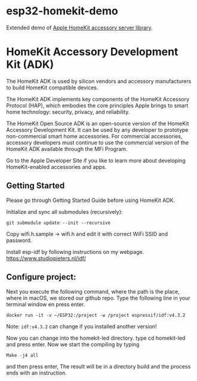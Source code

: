 # esp32-homekit-demo
Extended demo of [Apple HomeKit accessory server library](https://github.com/maximkulkin/esp-homekit).

# HomeKit Accessory Development Kit (ADK)

The HomeKit ADK is used by silicon vendors and accessory manufacturers to build HomeKit compatible devices.

The HomeKit ADK implements key components of the HomeKit Accessory Protocol (HAP), which embodies the core principles Apple brings to smart home technology: security, privacy, and reliability.

The HomeKit Open Source ADK is an open-source version of the HomeKit Accessory Development Kit. It can be used by any developer to prototype non-commercial smart home accessories. For commercial accessories, accessory developers must continue to use the commercial version of the HomeKit ADK available through the MFi Program.

Go to the Apple Developer Site if you like to learn more about developing HomeKit-enabled accessories and apps.

## Getting Started

Please go through Getting Started Guide before using HomeKit ADK.

Initialize and sync all submodules (recursively):
```shell
git submodule update --init --recursive
```
Copy wifi.h.sample -> wifi.h and edit it with correct WiFi SSID and password.

Install esp-idf by following instructions on my webpage. https://www.studiopieters.nl/idf/

## Configure project:
Next you execute the following command, where the path is the place, where in macOS, we stored our github repo. Type the following line in your terminal window en press enter.

```shell
docker run -it -v ~/ESP32:/project -w /project espressif/idf:v4.3.2
```
Note: `idf:v4.3.2` can change if you installed another version!

Now you can change into the homekit-led directory. type cd homekit-led and press enter.
Now we start the compiling by typing 
```shell
Make -j4 all 
```
and then press enter, The result will be in a directory build and the process ends with an instruction.
